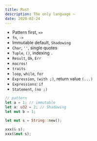 ```yaml
---
title: Rust
description: The only language ~
date: 2020-02-24
---
```


* Pattern first, `=>`
* `fn`, `->`
* Immutable default, `Shadowing`
* `Char`, `''`, single quotes
* `Tuple`, `()`, indexing `.`
* `Result`, `Ok`, `Err`
* `macros!`
* `traits`
* `loop`, `while`, `for`
* `Expression`, `(with ;)`, return value `(...)`
* `Expressions`: `if`
* `Statement`, `(no ;)`

```rust
// pattern
let a = 1; // immutable
let a: u32 = 2; // Shadowing
let mut b = 1;

let mut s = String::new();

xxx(& s);
xxx(&mut s);
```
